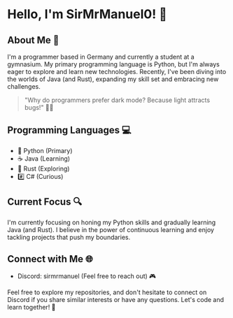 # Hello, I'm SirMrManuel0! 👋

## About Me 🚀

I'm a programmer based in Germany and currently a student at a gymnasium. My primary programming language is Python, but I'm always eager to explore and learn new technologies. Recently, I've been diving into the worlds of Java (and Rust), expanding my skill set and embracing new challenges.


> "Why do programmers prefer dark mode? Because light attracts bugs!" 🌌😄

## Programming Languages 💻

- 🐍 Python (Primary)
- ☕ Java (Learning)
- 🦀 Rust (Exploring)
- #️⃣ C# (Curious)


## Current Focus 🔍

I'm currently focusing on honing my Python skills and gradually learning Java (and Rust). I believe in the power of continuous learning and enjoy tackling projects that push my boundaries.

## Connect with Me 🌐

- Discord: sirmrmanuel (Feel free to reach out) 🎮

Feel free to explore my repositories, and don't hesitate to connect on Discord if you share similar interests or have any questions. Let's code and learn together! 🚀
